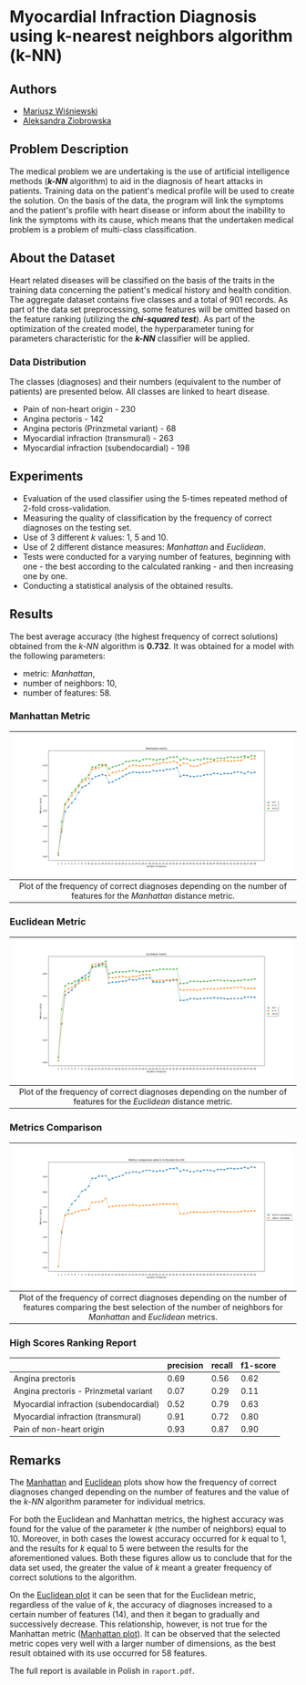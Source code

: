 # Myocardial Infraction Diagnosis using k-nearest neighbors algorithm (k-NN)

## Authors

- [Mariusz Wiśniewski](https://github.com/Nexer8)
- [Aleksandra Ziobrowska](https://github.com/olaziobrowska)

## Problem Description

The medical problem we are undertaking is the use of artificial intelligence methods (***k-NN*** algorithm) to aid in the diagnosis of heart attacks in patients. Training data on the patient's medical profile will be used to create the solution. On the basis of the data, the program will link the symptoms and the patient's profile with heart disease or inform about the inability to link the symptoms with its cause, which means that the undertaken medical problem is a problem of multi-class classification.

## About the Dataset

Heart related diseases will be classified on the basis of the traits in the training data concerning the patient's medical history and health condition. The aggregate dataset contains five classes and a total of 901 records. As part of the data set preprocessing, some features will be omitted based on the feature ranking (utilizing the ***chi-squared test***). As part of the optimization of the created model, the hyperparameter tuning for parameters characteristic for the ***k-NN*** classifier will be applied.

### Data Distribution

The classes (diagnoses) and their numbers (equivalent to the number of patients) are presented below. All classes are linked to heart disease.

- Pain of non-heart origin - 230
- Angina pectoris - 142
- Angina pectoris (Prinzmetal variant) - 68
- Myocardial infraction (transmural) - 263
- Myocardial infraction (subendocardial) - 198

## Experiments

- Evaluation of the used classifier using the 5-times repeated method of 2-fold cross-validation.
- Measuring the quality of classification by the frequency of correct diagnoses on the testing set.
- Use of 3 different *k* values: 1, 5 and 10.
- Use of 2 different distance measures: *Manhattan* and *Euclidean*.
- Tests were conducted for a varying number of features, beginning with one - the best according to the calculated ranking - and then increasing one by one.
- Conducting a statistical analysis of the obtained results.

## Results

The best average accuracy (the highest frequency of correct solutions) obtained from the *k-NN* algorithm is **0.732**. It was obtained for a model with the following parameters:

- metric: *Manhattan*,
- number of neighbors: 10,
- number of features: 58.

### Manhattan Metric

| ![Manhattan Metric](plots/manhattan_metric_plot.png) |
|:--:|
| Plot of the frequency of correct diagnoses depending on the number of features for the *Manhattan* distance metric. |

### Euclidean Metric

| ![Euclidean Metric](plots/euclidean_metric_plot.png) |
|:--:|
| Plot of the frequency of correct diagnoses depending on the number of features for the *Euclidean* distance metric. |

### Metrics Comparison

| ![Metrics Comparison](plots/metrics_comparison_plot.png) |
|:--:|
| Plot of the frequency of correct diagnoses depending on the number of features comparing the best selection of the number of neighbors for *Manhattan* and *Euclidean* metrics. |

### High Scores Ranking Report

|                                        | precision | recall | f1-score |
|----------------------------------------|-----------|--------|----------|
| Angina prectoris                       | 0.69      | 0.56   | 0.62     |
| Angina prectoris - Prinzmetal variant  | 0.07      | 0.29   | 0.11     |
| Myocardial infraction (subendocardial) | 0.52      | 0.79   | 0.63     |
| Myocardial infraction (transmural)     | 0.91      | 0.72   | 0.80     |
| Pain of non-heart origin               | 0.93      | 0.87   | 0.90     |

## Remarks

The [Manhattan](#manhattan-metric) and [Euclidean](#euclidean-metric) plots show how the frequency of correct diagnoses changed depending on the number of features and the value of the *k-NN* algorithm parameter for individual metrics.

For both the Euclidean and Manhattan metrics, the highest accuracy was found for the value of the parameter *k* (the number of neighbors) equal to 10. Moreover, in both cases the lowest accuracy occurred for *k* equal to 1, and the results for *k* equal to 5 were between the results for the aforementioned values. Both these figures allow us to conclude that for the data set used, the greater the value of *k* meant a greater frequency of correct solutions to the algorithm.

On the [Euclidean plot](#euclidean-metric) it can be seen that for the Euclidean metric, regardless of the value of *k*, the accuracy of diagnoses increased to a certain number of features (14), and then it began to gradually and successively decrease. This relationship, however, is not true for the Manhattan metric ([Manhattan plot](#manhattan-metric)). It can be observed that the selected metric copes very well with a larger number of dimensions, as the best result obtained with its use occurred for 58 features.

The full report is available in Polish in `raport.pdf`.
